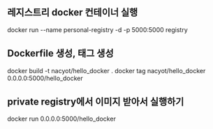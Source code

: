 
## 레지스트리 docker 컨테이너 실행
  docker run --name personal-registry -d -p 5000:5000 registry
  
## Dockerfile 생성, 태그 생성
  docker build -t nacyot/hello_docker .
  docker tag nacyot/hello_docker 0.0.0.0:5000/hello_docker

## private registry에서 이미지 받아서 실행하기
  docker run 0.0.0.0:5000/hello_docker

